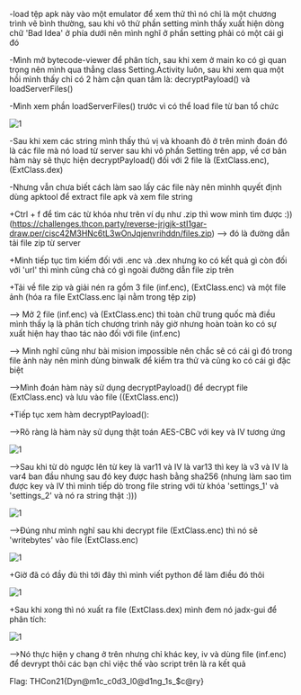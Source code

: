 -load tệp apk này vào một emulator để xem thử thì nó chỉ là một chương trình vẽ bình thường, sau khi vô thử phần setting mình thấy xuất hiện 
dòng chữ 'Bad Idea' ở phía dưới nên mình nghĩ ở phần setting phải có một cái gì đó 

-Mình mở bytecode-viewer để phân tích, sau khi xem ở main ko có gì quan trọng nên mình qua thẳng class Setting.Activity luôn, sau khi xem qua một hồi mình thấy chỉ có 2 hàm cận quan tâm là: decryptPayload() và loadServerFiles()

-Mình xem phần loadServerFiles() trước vì có thể load file từ ban tổ chức 

![1](https://user-images.githubusercontent.com/84214843/123189712-82ec3d00-d4c8-11eb-9fcc-0b494d4c74c9.png)

-Sau khi xem các string mình thấy thú vị và khoanh đỏ ở trên mình đoán đó là các file mà nó load từ server sau khi vô phần Setting trên app, về cơ bản hàm này sẽ thực hiện decryptPayload() đối với 2 file là (ExtClass.enc), (ExtClass.dex)

-Nhưng vẫn chưa biết cách làm sao lấy các file này nên mìnhh quyết định dùng apktool để extract file apk và xem file string 

+Ctrl + f để tìm các từ khóa như trên ví dụ như .zip thì wow mình tìm được :)) (https://challenges.thcon.party/reverse-jrjgjk-stI1gar-draw.per/cisc42M3HNc6tL3wOnJqjenvrihddn/files.zip) --> đó là đường dẫn tải file zip từ server

+Mình tiếp tục tìm kiếm đối với .enc và .dex nhưng ko có kết quả gì còn đối với 'url' thì mình cũng chả có gì ngoài đường dẫn file zip trên

+Tải về file zip và giải nén ra gồm 3 file (inf.enc), (ExtClass.enc) và một file ảnh (hóa ra file ExtClass.enc lại nằm trong tệp zip)

--> Mở 2 file (inf.enc) và (ExtClass.enc) thì toàn chữ trung quốc mà điều mình thấy lạ là phân tích chương trình nãy giờ nhưng hoàn toàn ko có sự xuất hiện hay thao tác nào đối với file (inf.enc) 

--> Mình nghĩ cũng như bài mision impossible nên chắc sẽ có cái gì đó trong file ảnh này nên mình dùng binwalk để kiểm tra thử và cũng ko có cái gì đặc biệt

-->Mình đoán hàm này sử dụng decryptPayload()  để decrypt file (ExtClass.enc) và lưu vào file ((ExtClass.enc))

+Tiếp tục xem hàm decryptPayload(): 

-->Rõ ràng là hàm này sử dụng thật toán  AES-CBC với key và IV tương ứng

![1](https://user-images.githubusercontent.com/84214843/123191516-9220ba00-d4cb-11eb-88bc-069ecfbd3d26.png)

-->Sau khi từ dò ngược lên từ key là var11 và IV là var13 thì key là v3 và IV là var4 ban đầu nhưng sau đó key được hash bằng sha256 (nhưng làm sao tìm được key và IV thì mình tiếp dò trong file string với từ khóa 'settings_1' và 'settings_2' và nó ra string thật :)))

![1](https://user-images.githubusercontent.com/84214843/123192414-11fb5400-d4cd-11eb-9550-aa176229fdb8.png)

-->Đúng như mình nghĩ sau khi decrypt file (ExtClass.enc) thì nó sẽ 'writebytes' vào file (ExtClass.enc)

![1](https://user-images.githubusercontent.com/84214843/123192150-88e41d00-d4cc-11eb-9b54-6c30c5fdbde2.png)

+Giờ đã có đầy đủ thì tới đây thì mình viết python để làm điều đó thôi

![1](https://user-images.githubusercontent.com/84214843/123192544-5a1a7680-d4cd-11eb-8f31-8c3a947fac44.png)

+Sau khi xong thì nó xuất ra file (ExtClass.dex) mình đem nó jadx-gui để phân tích: 

![1](https://user-images.githubusercontent.com/84214843/123192743-b67d9600-d4cd-11eb-9518-dd333a9638e8.png)

-->Nó thực hiện y chang ở trên nhưng chỉ khác key, iv và dùng file (inf.enc) để devrypt thôi các bạn chỉ việc thế vào script trên là ra kết quả 

Flag: THCon21{Dyn@m1c_c0d3_l0@d1ng_1s_$c@ry}









